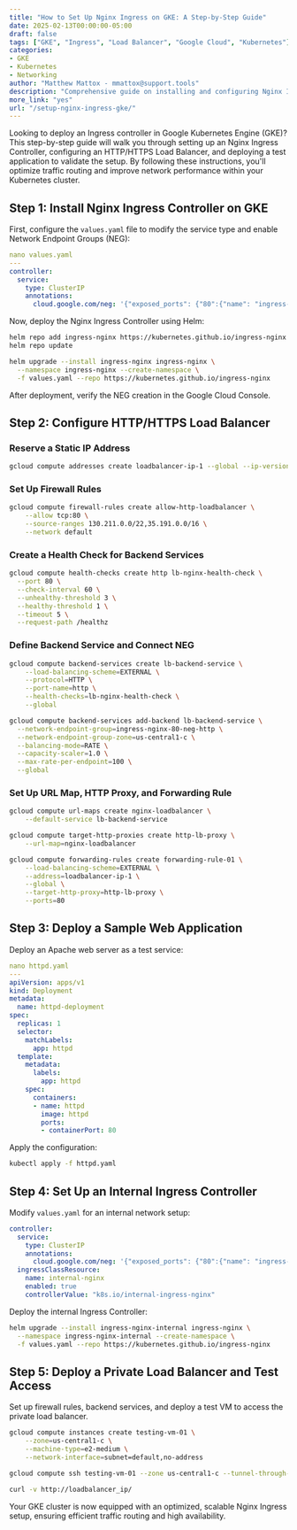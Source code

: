 ```yaml
---
title: "How to Set Up Nginx Ingress on GKE: A Step-by-Step Guide"
date: 2025-02-13T00:00:00-05:00
draft: false
tags: ["GKE", "Ingress", "Load Balancer", "Google Cloud", "Kubernetes"]
categories:
- GKE
- Kubernetes
- Networking
author: "Matthew Mattox - mmattox@support.tools"
description: "Comprehensive guide on installing and configuring Nginx Ingress with HTTP/HTTPS Load Balancing on Google Kubernetes Engine (GKE)."
more_link: "yes"
url: "/setup-nginx-ingress-gke/"
---
```


Looking to deploy an Ingress controller in Google Kubernetes Engine (GKE)? This step-by-step guide will walk you through setting up an Nginx Ingress Controller, configuring an HTTP/HTTPS Load Balancer, and deploying a test application to validate the setup. By following these instructions, you'll optimize traffic routing and improve network performance within your Kubernetes cluster.

<!--more-->

## Step 1: Install Nginx Ingress Controller on GKE

First, configure the `values.yaml` file to modify the service type and enable Network Endpoint Groups (NEG):

```yaml
nano values.yaml
---
controller:
  service:
    type: ClusterIP
    annotations:
      cloud.google.com/neg: '{"exposed_ports": {"80":{"name": "ingress-nginx-80-neg-http"}}}'
```

Now, deploy the Nginx Ingress Controller using Helm:

```sh
helm repo add ingress-nginx https://kubernetes.github.io/ingress-nginx
helm repo update

helm upgrade --install ingress-nginx ingress-nginx \
  --namespace ingress-nginx --create-namespace \
  -f values.yaml --repo https://kubernetes.github.io/ingress-nginx
```

After deployment, verify the NEG creation in the Google Cloud Console.

## Step 2: Configure HTTP/HTTPS Load Balancer

### Reserve a Static IP Address

```sh
gcloud compute addresses create loadbalancer-ip-1 --global --ip-version IPV4
```

### Set Up Firewall Rules

```sh
gcloud compute firewall-rules create allow-http-loadbalancer \
    --allow tcp:80 \
    --source-ranges 130.211.0.0/22,35.191.0.0/16 \
    --network default
```

### Create a Health Check for Backend Services

```sh
gcloud compute health-checks create http lb-nginx-health-check \
  --port 80 \
  --check-interval 60 \
  --unhealthy-threshold 3 \
  --healthy-threshold 1 \
  --timeout 5 \
  --request-path /healthz
```

### Define Backend Service and Connect NEG

```sh
gcloud compute backend-services create lb-backend-service \
    --load-balancing-scheme=EXTERNAL \
    --protocol=HTTP \
    --port-name=http \
    --health-checks=lb-nginx-health-check \
    --global  

gcloud compute backend-services add-backend lb-backend-service \
  --network-endpoint-group=ingress-nginx-80-neg-http \
  --network-endpoint-group-zone=us-central1-c \
  --balancing-mode=RATE \
  --capacity-scaler=1.0 \
  --max-rate-per-endpoint=100 \
  --global
```

### Set Up URL Map, HTTP Proxy, and Forwarding Rule

```sh
gcloud compute url-maps create nginx-loadbalancer \
    --default-service lb-backend-service

gcloud compute target-http-proxies create http-lb-proxy \
    --url-map=nginx-loadbalancer

gcloud compute forwarding-rules create forwarding-rule-01 \
    --load-balancing-scheme=EXTERNAL \
    --address=loadbalancer-ip-1 \
    --global \
    --target-http-proxy=http-lb-proxy \
    --ports=80
```

## Step 3: Deploy a Sample Web Application

Deploy an Apache web server as a test service:

```yaml
nano httpd.yaml
---
apiVersion: apps/v1
kind: Deployment
metadata:
  name: httpd-deployment
spec:
  replicas: 1
  selector:
    matchLabels:
      app: httpd
  template:
    metadata:
      labels:
        app: httpd
    spec:
      containers:
      - name: httpd
        image: httpd
        ports:
        - containerPort: 80
```

Apply the configuration:

```sh
kubectl apply -f httpd.yaml
```

## Step 4: Set Up an Internal Ingress Controller

Modify `values.yaml` for an internal network setup:

```yaml
controller:
  service:
    type: ClusterIP
    annotations:
      cloud.google.com/neg: '{"exposed_ports": {"80":{"name": "ingress-nginx-internal-80-neg-http"}}}'
  ingressClassResource:
    name: internal-nginx
    enabled: true
    controllerValue: "k8s.io/internal-ingress-nginx"
```

Deploy the internal Ingress Controller:

```sh
helm upgrade --install ingress-nginx-internal ingress-nginx \
  --namespace ingress-nginx-internal --create-namespace \
  -f values.yaml --repo https://kubernetes.github.io/ingress-nginx
```

## Step 5: Deploy a Private Load Balancer and Test Access

Set up firewall rules, backend services, and deploy a test VM to access the private load balancer.

```sh
gcloud compute instances create testing-vm-01 \
    --zone=us-central1-c \
    --machine-type=e2-medium \
    --network-interface=subnet=default,no-address

gcloud compute ssh testing-vm-01 --zone us-central1-c --tunnel-through-iap

curl -v http://loadbalancer_ip/
```

Your GKE cluster is now equipped with an optimized, scalable Nginx Ingress setup, ensuring efficient traffic routing and high availability.

